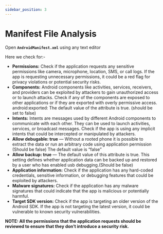 ```yaml
---
sidebar_position: 3
---
```


# Manifest File Analysis

Open **`AndroidManifest.xml`** using any text editor

Here we check for:-

- **Permissions:** Check if the application requests any sensitive permissions like camera,
  microphone, location, SMS, or call logs. If the app is requesting unnecessary
  permissions, it could be a red flag for privacy violations or potential security risks.
- **Components:** Android components like activities, services, receivers, and providers
  can be exploited by attackers to gain unauthorized access or to launch attacks. Check
  if any of the components are exposed to other applications or if they are exported with
  overly permissive access.
  android:exported: The default value of the attribute is true. (should be set to false)
- **Intents:** Intents are messages used by different Android components to communicate
  with each other. They can be used to launch activities, services, or broadcast
  messages. Check if the app is using any implicit intents that could be intercepted or
  manipulated by attackers.
- **Allow debugable: true** — Without a rooted phone it is possible to extract the data or
  run an arbitrary code using application permission (Should be false) The default value
  is “false”
- **Allow backup: true** — The default value of this attribute is true. This setting defines
  whether application data can be backed up and restored by a user who has enabled usb
  debugging.(Should be false)
- **Application information:** Check if the application has any hard-coded credentials,
  sensitive information, or debugging features that could be exploited by attackers.
- **Malware signatures:** Check if the application has any malware signatures that could
  indicate that the app is malicious or potentially harmful.
- **Target SDK version:** Check if the app is targeting an older version of the Android
  SDK. If the app is not targeting the latest version, it could be vulnerable to known
  security vulnerabilities.

**NOTE: All the permissions that the application requests should be reviewed to ensure that they don’t introduce a security risk.**